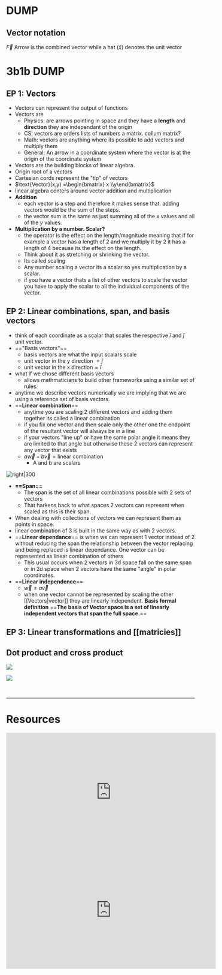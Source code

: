 &emsp;
&emsp;


#  DUMP

## Vector notation 

$\vec{F}$ Arrow is the combined vector while a hat $(\hat{x})$ denotes the unit vector

# 3b1b DUMP

## EP 1: Vectors
- Vectors can represent the output of functions 
- Vectors are
	- Physics: are arrows pointing in space and they have a **length** and **direction** they are independant of the origin
	- CS: vectors are orders lists of numbers a matrix. collum matrix?
	- Math: vectors are anything where its possible to add vectors and multiply them
	- General: An arrow in a coordinate system where the vector is at the origin of the coordinate system
- Vectors are the building blocks of linear algebra.
- Origin root of a vectors
- Cartesian cords represent the "tip" of vectors
-   $\text{Vector}(x,y) =\begin{bmatrix} x \\y\end{bmatrix}$
- linear algebra centers around vector addition and multiplication 
- **Addition**
	- each vector is a step and therefore it makes sense that. adding vectors would be the sum of the steps.
	- the vector sum is the same as just summing all of the x values and all of the $y$ values.
- **Multiplication by a number. Scalar?**
	- the operator is the effect on the length/magnitude meaning that if for example a vector has a length of 2 and we multiply it by 2 it has a length of 4 because its the effect on the length. 
	- Think about it as stretching or shrinking the vector.
	- Its called scaling 
	- Any number scaling a vector its a scalar so yes multiplication by a scalar.
	- if you have a vector thats a list of other vectors to scale the vector you have to apply the scalar to all the individual components of the vector.

## EP 2: Linear combinations, span, and basis vectors
-  think of each coordinate as a scalar that scales the respective $\hat{i}$ and $\hat{j}$ unit vector.
- =="Basis vectors"==
	- basis vectors are what the input scalars scale
	- $\text{unit vector in the y direction }= \hat{j}$
	- $\text{unit vector in the x direction}= \hat{i}$
- what if we chose different basis vectors
	- allows mathmaticians to build other frameworks using a similar set of rules.
- anytime we describe vectors numerically we are implying that we are using a reference set of basis vectors.
- ==**Linear combination**==
	- anytime you are scaling 2 different vectors and adding them together its called a linear combination
	- if you fix one vector and then scale only the other one the endpoint of the resultant vector will always be in a line
	- if your vectors "line up" or have the same polar angle it means they are limited to that angle but otherwise these 2 vectors can represent any vector that exists
	- $a\vec{w}+b\vec{v}=\text{linear combination}$
		- A and b are scalars

![right|300](https://i.imgur.com/qC6bwil.png)

- **==Span==**
	- The span is the set of all linear combinations possible with 2 sets of vectors
	- That harkens back to what spaces 2 vectors can represent when scaled as this is their span.
- When dealing with collections of vectors we can represent them as points in space.
- linear combination of 3 is built in the same way as with 2 vectors.
- ==**Linear dependance**== is when we can represent 1 vector instead of 2 without reducing the span the relationship between the vector replacing and being replaced is linear dependance. One vector can be represented as linear combination of others
	- This usual occurs when 2 vectors in 3d space fall on the same span or in 2d space when 2 vectors have the same "angle" in polar coordinates.
- ==**Linear independence**== 
	- $\vec{w}\neq a\vec{v}$
	- when one vector cannot be represented by scaling the other [[Vectors|vector]] they are linearly independent.
**Basis formal definition**
==**The basis of Vector space is a set of linearly independent vectors that span the full space.**==

## EP 3: Linear transformations and [[matricies]]







## Dot product and cross product

![](https://i.imgur.com/l53WRSM.png)

![](https://i.imgur.com/KhyRmQY.png)





&emsp;
&emsp;

---
# Resources 
<iframe width="560" height="315" src="https://www.youtube.com/embed/fNk_zzaMoSs?si=2T9HyD7MNYrdAtlI" title="YouTube video player" frameborder="0" allow="accelerometer; autoplay; clipboard-write; encrypted-media; gyroscope; picture-in-picture; web-share" referrerpolicy="strict-origin-when-cross-origin" allowfullscreen></iframe>
<iframe width="560" height="315" src="https://www.youtube.com/embed/k7RM-ot2NWY?si=tT_GbTdc7-8Bz9VW" title="YouTube video player" frameborder="0" allow="accelerometer; autoplay; clipboard-write; encrypted-media; gyroscope; picture-in-picture; web-share" referrerpolicy="strict-origin-when-cross-origin" allowfullscreen></iframe>

